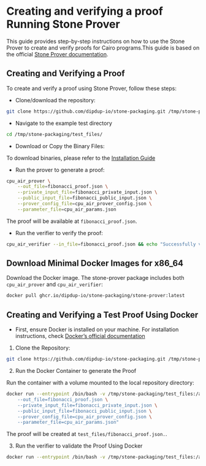 # Creating and verifying a proof Running Stone Prover

This guide provides step-by-step instructions on how to use the Stone Prover to create and verify proofs for Cairo programs.This guide is based on the official [Stone Prover documentation](https://github.com/starkware-libs/stone-prover?tab=readme-ov-file#creating-and-verifying-a-proof-of-a-cairo-program).

## Creating and Verifying a Proof
To create and verify a proof using Stone Prover, follow these steps:

- Clone/download the repository:

```bash
git clone https://github.com/dipdup-io/stone-packaging.git /tmp/stone-packaging
```

- Navigate to the example test directory

```bash
cd /tmp/stone-packaging/test_files/
```

- Download or Copy the Binary Files:

To download binaries, please refer to the [Installation Guide](../install/binaries.md)

- Run the prover to generate a proof:

```bash
cpu_air_prover \
    --out_file=fibonacci_proof.json \
    --private_input_file=fibonacci_private_input.json \
    --public_input_file=fibonacci_public_input.json \
    --prover_config_file=cpu_air_prover_config.json \
    --parameter_file=cpu_air_params.json
```

The proof will be available at `fibonacci_proof.json`.

- Run the verifier to verify the proof:

```bash
cpu_air_verifier --in_file=fibonacci_proof.json && echo "Successfully verified example proof."
```

## Download Minimal Docker Images for x86_64

Download the Docker image. The stone-prover package includes both `cpu_air_prover` and `cpu_air_verifier`:

```bash
docker pull ghcr.io/dipdup-io/stone-packaging/stone-prover:latest
```

## Creating and Verifying a Test Proof Using Docker

- First, ensure Docker is installed on your machine. For installation instructions, check [Docker’s official documentation](https://docs.docker.com/get-docker/)

1. Clone the Repository:

```bash
git clone https://github.com/dipdup-io/stone-packaging.git /tmp/stone-packaging
```

2. Run the Docker Container to generate the Proof

Run the container with a volume mounted to the local repository directory:

```bash
docker run --entrypoint /bin/bash -v /tmp/stone-packaging/test_files:/app/prover ghcr.io/dipdup-io/stone-packaging/stone-prover -c "cd /app/prover && exec cpu_air_prover \
    --out_file=fibonacci_proof.json \
    --private_input_file=fibonacci_private_input.json \
    --public_input_file=fibonacci_public_input.json \
    --prover_config_file=cpu_air_prover_config.json \
    --parameter_file=cpu_air_params.json"
```

The proof will be created at `test_files/fibonacci_proof.json.`.

3. Run the verifier to validate the Proof Using Docker

```bash
docker run --entrypoint /bin/bash -v /tmp/stone-packaging/test_files:/app/prover ghcr.io/dipdup-io/stone-packaging/stone-prover -c "cd /app/prover && exec cpu_air_verifier --in_file=fibonacci_proof.json && echo 'Successfully verified example proof.'"
```
